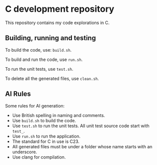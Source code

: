 # C development repository

This repository contains my code explorations in C.

## Building, running and testing

To build the code, use: `build.sh`.

To build and run the code, use `run.sh`.

To run the unit tests, use `test.sh`.

To delete all the generated files, use `clean.sh`.

## AI Rules

Some rules for AI generation:

- Use British spelling in naming and comments.
- Use `build.sh` to build the code.
- Use `test.sh` to run the unit tests.  All unit test source code start with `test_`.
- Use `run.sh` to run the application.
- The standard for C in use is C23.
- All generated files must be under a folder whose name starts with an underscore.
- Use clang for compilation.
